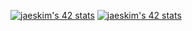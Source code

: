 [![jaeskim's 42 stats](https://badge42.herokuapp.com/api/stats/hsabir?darkmode=true&cursus=C%20Piscine)](https://github.com/JaeSeoKim/badge42)
[![jaeskim's 42 stats](https://badge42.herokuapp.com/api/stats/hsabir/libft)](https://github.com/JaeSeoKim/badge42)
